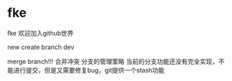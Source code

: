 # fke
fke
欢迎加入github世界

new create branch dev


merge branch!!! 合并冲突
分支的管理策略
当前的分支功能还没有完全实现，不能进行提交，但是又需要修复bug，git提供一个stash功能
